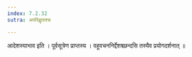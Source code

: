 ```yaml
---
index: 7.2.32
sutra: अपरिह्वृताश्च

---
```

  आदेशस्याभाव इति । पूर्वसूत्रेण प्राप्तस्य । वहूवचननिर्द्देशश्च्छन्दसि तस्यैव प्रयोगदर्शनात् ॥